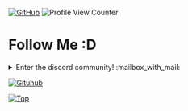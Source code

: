[![GitHub](https://img.shields.io/github/followers/xKray?label=follow&style=social)](https://github.com/xKray) ![Profile View Counter](https://komarev.com/ghpvc/?username=xKray)

<h1> Follow Me :D</h1>
<details>
  <summary align="left">Enter the discord community! :mailbox_with_mail: </summary>
  <pre>
https://discord.gg/gbd7Cu9uyA
  </pre>
</details>

[![Gituhub](https://github-readme-stats.vercel.app/api?username=xKray&show_icons=true&theme=dracula)](https://github.com/anuraghazra/github-readme-stats)

[![Top](https://github-readme-stats.vercel.app/api/top-langs/?username=xKray&exclude_repo=eslint-config&theme=dracula)](https://github.com/anuraghazra/github-readme-stats)

